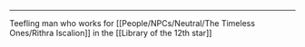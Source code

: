 ___
Teefling man who works for [[People/NPCs/Neutral/The Timeless Ones/Rithra Iscalion]] in the [[Library of the 12th star]]

